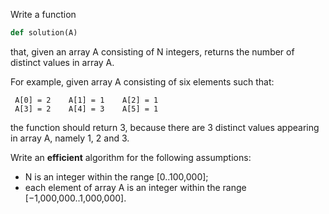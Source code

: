 Write a function
```python
def solution(A)
```
that, given an array A consisting of N integers, returns the number of distinct values in array A.

For example, given array A consisting of six elements such that:
```
 A[0] = 2    A[1] = 1    A[2] = 1
 A[3] = 2    A[4] = 3    A[5] = 1
```
the function should return 3, because there are 3 distinct values appearing in array A, namely 1, 2 and 3.

Write an **efficient** algorithm for the following assumptions:

* N is an integer within the range [0..100,000];
* each element of array A is an integer within the range [−1,000,000..1,000,000].

